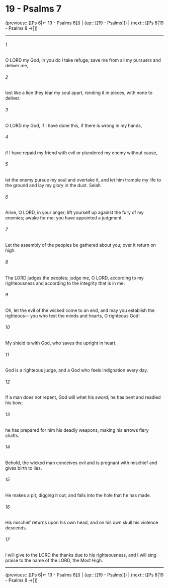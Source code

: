 # 19 - Psalms 7

(previous:: [[Ps 6|← 19 - Psalms 6]]) | (up:: [[19 - Psalms]]) | (next:: [[Ps 8|19 - Psalms 8 →]])

***


###### 1 
O LORD my God, in you do I take refuge; save me from all my pursuers and deliver me, 

###### 2 
lest like a lion they tear my soul apart, rending it in pieces, with none to deliver. 

###### 3 
O LORD my God, if I have done this, if there is wrong in my hands, 

###### 4 
if I have repaid my friend with evil or plundered my enemy without cause, 

###### 5 
let the enemy pursue my soul and overtake it, and let him trample my life to the ground and lay my glory in the dust. Selah 

###### 6 
Arise, O LORD, in your anger; lift yourself up against the fury of my enemies; awake for me; you have appointed a judgment. 

###### 7 
Let the assembly of the peoples be gathered about you; over it return on high. 

###### 8 
The LORD judges the peoples; judge me, O LORD, according to my righteousness and according to the integrity that is in me. 

###### 9 
Oh, let the evil of the wicked come to an end, and may you establish the righteous-- you who test the minds and hearts, O righteous God! 

###### 10 
My shield is with God, who saves the upright in heart. 

###### 11 
God is a righteous judge, and a God who feels indignation every day. 

###### 12 
If a man does not repent, God will whet his sword; he has bent and readied his bow; 

###### 13 
he has prepared for him his deadly weapons, making his arrows fiery shafts. 

###### 14 
Behold, the wicked man conceives evil and is pregnant with mischief and gives birth to lies. 

###### 15 
He makes a pit, digging it out, and falls into the hole that he has made. 

###### 16 
His mischief returns upon his own head, and on his own skull his violence descends. 

###### 17 
I will give to the LORD the thanks due to his righteousness, and I will sing praise to the name of the LORD, the Most High.

***

(previous:: [[Ps 6|← 19 - Psalms 6]]) | (up:: [[19 - Psalms]]) | (next:: [[Ps 8|19 - Psalms 8 →]])

